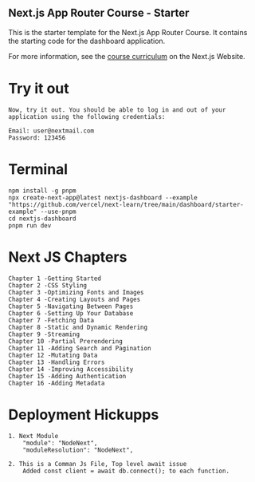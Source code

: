 ## Next.js App Router Course - Starter

This is the starter template for the Next.js App Router Course. It contains the starting code for the dashboard application.

For more information, see the [course curriculum](https://nextjs.org/learn) on the Next.js Website.

# Try it out

```
Now, try it out. You should be able to log in and out of your application using the following credentials:

Email: user@nextmail.com
Password: 123456
```

# Terminal

```
npm install -g pnpm
npx create-next-app@latest nextjs-dashboard --example "https://github.com/vercel/next-learn/tree/main/dashboard/starter-example" --use-pnpm
cd nextjs-dashboard
pnpm run dev
```

# Next JS Chapters

```
Chapter 1 -Getting Started
Chapter 2 -CSS Styling
Chapter 3 -Optimizing Fonts and Images
Chapter 4 -Creating Layouts and Pages
Chapter 5 -Navigating Between Pages
Chapter 6 -Setting Up Your Database
Chapter 7 -Fetching Data
Chapter 8 -Static and Dynamic Rendering
Chapter 9 -Streaming
Chapter 10 -Partial Prerendering
Chapter 11 -Adding Search and Pagination
Chapter 12 -Mutating Data
Chapter 13 -Handling Errors
Chapter 14 -Improving Accessibility
Chapter 15 -Adding Authentication
Chapter 16 -Adding Metadata
```

# Deployment Hickupps

```
1. Next Module
    "module": "NodeNext",
    "moduleResolution": "NodeNext",

2. This is a Comman Js File, Top level await issue
    Added const client = await db.connect(); to each function.
```
